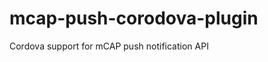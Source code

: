 mcap-push-corodova-plugin
=========================

Cordova support for mCAP push notification API
